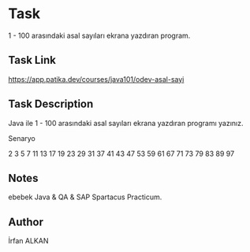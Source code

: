# Task
1 - 100 arasındaki asal sayıları ekrana yazdıran program.

## Task Link
https://app.patika.dev/courses/java101/odev-asal-sayi

## Task Description
Java ile 1 - 100 arasındaki asal sayıları ekrana yazdıran programı yazınız.

Senaryo

2 3 5 7 11 13 17 19 23 29 31 37 41 43 47 53 59 61 67 71 73 79 83 89 97

## Notes
ebebek Java & QA & SAP Spartacus Practicum.

## Author
İrfan ALKAN
